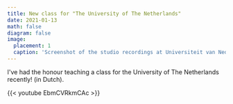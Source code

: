 ```yaml
---
title: New class for "The University of The Netherlands"
date: 2021-01-13
math: false
diagram: false
image:
  placement: 1
  caption: 'Screenshot of the studio recordings at Universiteit van Nederland'
---
```


I've had the honour teaching a class for the University of The Netherlands recently! (in Dutch).

{{< youtube EbmCVRkmCAc >}}
